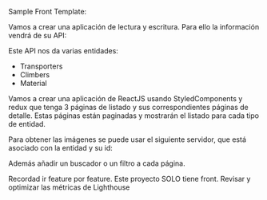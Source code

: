Sample Front Template:

Vamos a crear una aplicación de lectura y escritura. Para ello la información vendrá de su API:

Este API nos da varias entidades:

- Transporters
- Climbers
- Material

Vamos a crear una aplicación de ReactJS usando StyledComponents y redux que tenga 3 páginas de listado y sus correspondientes páginas de detalle. Estas páginas están paginadas y mostrarán el listado para cada tipo de entidad.

Para obtener las imágenes se puede usar el siguiente servidor, que está asociado con la entidad y su id:

Además añadir un buscador o un filtro a cada página.

Recordad ir feature por feature. Este proyecto SOLO tiene front. Revisar y optimizar las métricas de Lighthouse
